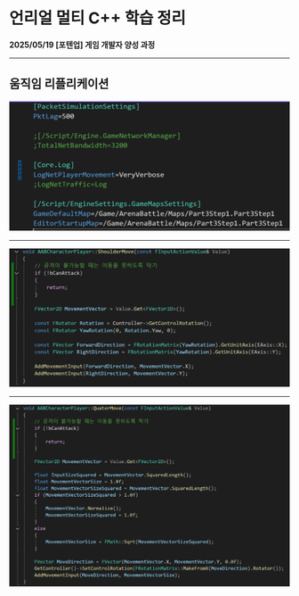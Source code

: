 # 언리얼 멀티 C++ 학습 정리

**2025/05/19 [포텐업] 게임 개발자 양성 과정**

---

## 움직임 리플리케이션

<img src= "https://github.com/KwonJeHan/Study-cpp/blob/main/img/UECPP_Multi/124.ModifyDefaultEngine.ini.png">



---

<img src= "https://github.com/KwonJeHan/Study-cpp/blob/main/img/UECPP_Multi/125.ModifyABCharacterPlayer.cpp1.png">



---

<img src= "https://github.com/KwonJeHan/Study-cpp/blob/main/img/UECPP_Multi/126.ModifyABCharacterPlayer.cpp2.png">

